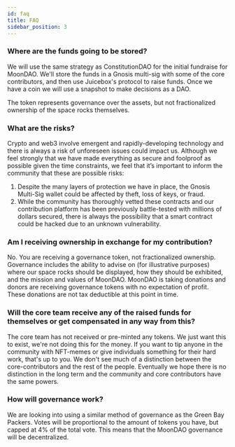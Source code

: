 ```yaml
---
id: faq
title: FAQ
sidebar_position: 3
---
```

### Where are the funds going to be stored?
We will use the same strategy as ConstitutionDAO for the initial fundraise for MoonDAO. We'll store the funds in a Gnosis multi-sig with some of the core contributors, and then use Juicebox's protocol to raise funds. Once we have a coin we will use a snapshot to make decisions as a DAO.

The token represents governance over the assets, but not fractionalized ownership of the space rocks themselves.

### What are the risks?
Crypto and web3 involve emergent and rapidly-developing technology and there is always a risk of unforeseen issues could impact us. Although we feel strongly that we have made everything as secure and foolproof as possible given the time constraints, we feel that it’s important to inform the community that these are possible risks:

1. Despite the many layers of protection we have in place, the Gnosis Multi-Sig wallet could be affected by theft, loss of keys, or fraud.
2. While the community has thoroughly vetted these contracts and our contribution platform has been previously battle-tested with millions of dollars secured, there is always the possibility that a smart contract could be hacked due to an unknown vulnerability.

### Am I receiving ownership in exchange for my contribution?
No. You are receiving a governance token, not fractionalized ownership. Governance includes the ability to advise on (for illustrative purposes) where our space rocks should be displayed, how they should be exhibited, and the mission and values of MoonDAO. MoonDAO is taking donations and donors are receiving governance tokens with no expectation of profit. These donations are not tax deductible at this point in time.

### Will the core team receive any of the raised funds for themselves or get compensated in any way from this?
The core team has not received or pre-minted any tokens. We just want this to exist, we're not doing this for the money. If you want to tip anyone in the community with NFT-memes or give individuals something for their hard work, that's up to you. We don't see much of a distinction between the core-contributors and the rest of the people. Eventually we hope there is no distinction in the long term and the community and core contributors have the same powers.

### How will governance work?
We are looking into using a similar method of governance as the Green Bay Packers. Votes will be proportional to the amount of tokens you have, but capped at 4% of the total vote. This means that the MoonDAO governance will be decentralized.
